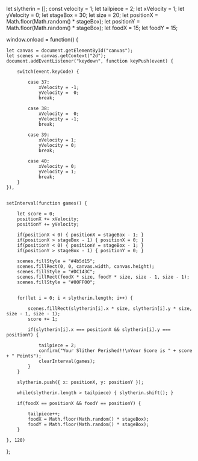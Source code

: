 let slytherin = [];
const velocity = 1;
let tailpiece = 2;
let xVelocity = 1;
let yVelocity = 0;
let stageBox = 30;
let size = 20;
let positionX = Math.floor(Math.random() * stageBox);
let positionY = Math.floor(Math.random() * stageBox);
let foodX = 15;
let foodY = 15;


window.onload = function() {

    let canvas = document.getElementById("canvas");
	let scenes = canvas.getContext("2d");
    document.addEventListener("keydown", function keyPush(event) {

        switch(event.keyCode) {

            case 37:
                xVelocity = -1;
                yVelocity =  0;
                break;

            case 38:
                xVelocity =  0; 
                yVelocity = -1;
                break;

            case 39:
                xVelocity = 1;
                yVelocity = 0;
                break;

            case 40:
                xVelocity = 0; 
                yVelocity = 1;
                break;
        }
    }),


	setInterval(function games() {

		let score = 0;
		positionX += xVelocity;
		positionY += yVelocity;
	
		if(positionX < 0) { positionX = stageBox - 1; }
		if(positionX > stageBox - 1) { positionX = 0; }
		if(positionY < 0) { positionY = stageBox - 1; }
		if(positionY > stageBox - 1) { positionY = 0; }
	
		scenes.fillStyle = "#4b5d15";
		scenes.fillRect(0, 0, canvas.width, canvas.height);
		scenes.fillStyle = "#DC143C";
		scenes.fillRect(foodX * size, foodY * size, size - 1, size - 1);
		scenes.fillStyle = "#00FF00";

		
		for(let i = 0; i < slytherin.length; i++) {

			scenes.fillRect(slytherin[i].x * size, slytherin[i].y * size, size - 1, size - 1);
			score += 1;
		
			if(slytherin[i].x === positionX && slytherin[i].y === positionY) {
			
				tailpiece = 2;
				confirm("Your Slither Perished!!\nYour Score is " + score + " Points");
				clearInterval(games);
			}
		}

		slytherin.push({ x: positionX, y: positionY });

		while(slytherin.length > tailpiece) { slytherin.shift(); }

		if(foodX == positionX && foodY == positionY) {
			
			tailpiece++;
			foodX = Math.floor(Math.random() * stageBox);
			foodY = Math.floor(Math.random() * stageBox);
		}

	}, 120)
};

		
